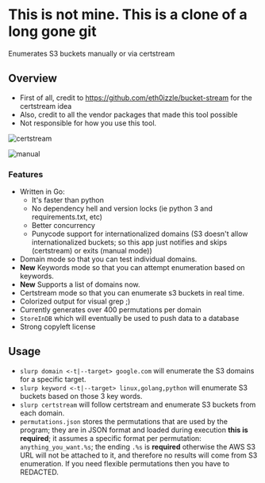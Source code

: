 # This is not mine. This is a clone of a long gone git

Enumerates S3 buckets manually or via certstream

## Overview
- First of all, credit to https://github.com/eth0izzle/bucket-stream for the certstream idea
- Also, credit to all the vendor packages that made this tool possible
- Not responsible for how you use this tool.

![certstream](https://i.imgur.com/6JUDNI5.png)

![manual](https://i.imgur.com/d28yX1Y.png)

### Features
- Written in Go:
    - It's faster than python
    - No dependency hell and version locks (ie python 3 and requirements.txt, etc)
    - Better concurrency
    - Punycode support for internationalized domains (S3 doesn't allow internationalized buckets; so this app just notifies and skips (certstream) or exits (manual mode))
- Domain mode so that you can test individual domains.
- **New** Keywords mode so that you can attempt enumeration based on keywords.
- **New** Supports a list of domains now.
- Certstream mode so that you can enumerate s3 buckets in real time.
- Colorized output for visual grep ;)
- Currently generates over 400 permutations per domain
- `StoreInDB` which will eventually be used to push data to a database
- Strong copyleft license

## Usage
- `slurp domain <-t|--target> google.com` will enumerate the S3 domains for a specific target.
- `slurp keyword <-t|--target> linux,golang,python` will enumerate S3 buckets based on those 3 key words.
- `slurp certstream` will follow certstream and enumerate S3 buckets from each domain.
- `permutations.json` stores the permutations that are used by the program; they are in JSON format and loaded during execution **this is required**; it assumes a specific format per permutation: `anything_you_want.%s`; the ending `.%s` is **required** otherwise the AWS S3 URL will not be attached to it, and therefore no results will come from S3 enumeration. If you need flexible permutations then you have to REDACTED.

